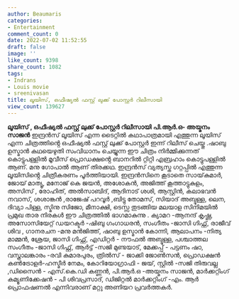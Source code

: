 ```yaml
---
author: Beaumaris
categories:
- Entertainment
comment_count: 0
date: 2022-07-02 11:52:55
draft: false
image: ''
like_count: 9398
share_count: 1082
tags:
- Indrans
- Louis movie
- sreenivasan
title: ലൂയിസ്, ഒഫീഷ്യൽ ഫസ്റ്റ് ലുക്ക് പോസ്റ്റർ റിലീസായി
view_count: 139627
---
```


**ലൂയിസ് , ഒഫീഷ്യൽ ഫസ്റ്റ് ലുക്ക് പോസ്റ്റർ റിലീസായി** **പി.ആർ.ഒ- അയ്മനം സാജൻ** ഇന്ദ്രൻസ് ലൂയിസ് എന്ന ടൈറ്റിൽ കഥാപാത്രമായി എത്തുന്ന ലൂയിസ് എന്ന ചിത്രത്തിൻ്റെ ഒഫീഷ്യൽ ഫസ്റ്റ് ലുക്ക് പോസ്റ്റർ ഇന്ന് റിലീസ് ചെയ്തു .ഷാബു ഉസ്മാൻ കഥയെഴുതി സംവിധാനം ചെയ്യുന്ന ഈ ചിത്രം നിർമ്മിക്കുന്നത് കൊട്ടുപള്ളിൽ മൂവീസ് പ്രൊഡക്ഷൻ്റെ ബാനറിൽ റ്റിറ്റി എബ്രഹാം കൊട്ടുപള്ളിൽ ആണ്. മനു ഗോപാൽ ആണ് തിരക്കഥ. ഇന്ദ്രൻസ് വ്യത്യസ്ത ഗറ്റപ്പിൽ എത്തുന്ന ലൂയിസിൻ്റെ ചിത്രീകരണം പൂർത്തിയായി. ഇന്ദ്രൻസിനെ കൂടാതെ സായ്‌കുമാർ, ജോയ് മാത്യൂ, മനോജ് കെ ജയൻ, അശോകൻ, അജിത്ത് കൂത്താട്ടുകുളം, അസിസ് , രോഹിത്, അൽസാബിദ്, ആദിനാട് ശശി, ആസ്റ്റിൻ, കലാഭവൻ നവാസ്‌, ശശാങ്കൻ ,രാജേഷ് പറവൂർ ,ബിട്ടു തോമസ്, സിയാദ് അബ്ദുള്ള, ലെന, ദിവ്യാ പിള്ള, സ്മിനു സിജോ, മീനാക്ഷി, ടെസ്സ തുടങ്ങിയ മലയാള സിനിമയിൽ പ്രമുഖ താര നിരകൾ ഈ ചിത്രത്തിൽ ഭാഗമാകുന്നു . ക്യാമറ -ആനന്ദ് കൃഷ്ണ, അസോസിയേറ്റ് ഡയറക്ടർ -ഷിബു ഗംഗാധരൻ, സംഗീതം -ജാസി ഗിഫ്റ്റ്, രാജീവ് ശിവ , ഗാനരചന -മനു മൻജിത്ത്, ഷാബു ഉസ്മാൻ കോന്നി, ആലാപനം -നിത്യ മാമ്മൻ, ശ്രേയ, ജാസി ഗിഫ്റ്റ്, എഡിറ്റർ - നൗഫൽ അബ്ദുള്ള, പശ്ചാത്തല സംഗീതം -ജാസി ഗിഫ്റ്റ്, ആർട്ട് -സജി മുണ്ടയാട്, മേക്കപ്പ് - പട്ടണം ഷാ, വസ്ത്രാലങ്കാരം -രവി കുമാരപുരം, ത്രിൽസ് - ജാക്കി ജോൺസൻ, പ്രൊഡക്ഷൻ കൺട്രോളർ-ഹസ്മീർ നേമം, കോറിയോഗ്രാഫി - ജയ്, സ്റ്റിൽ -സജി തിരുവല്ല ,ഡിസൈൻ - എസ്.കെ.ഡി കണ്ണൻ, പി.ആർ.ഒ -അയ്മനം സാജൻ, മാർക്കറ്റിംഗ് കമ്യൂണിക്കേഷൻ - പി ശിവപ്രസാദ്‌, ഡിജിറ്റൽ മാർക്കറ്റിംഗ്‌ -എം. ആർ പ്രൊഫഷണൽ എന്നിവരാണ് മറ്റു അണിയറ പ്രവർത്തകർ. &nbsp;